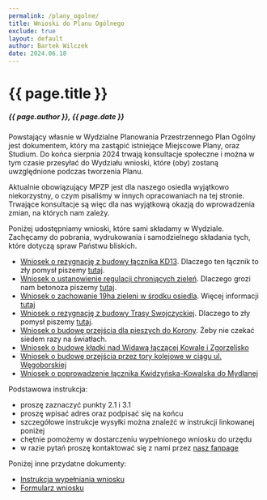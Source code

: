 ```yaml
---
permalink: /plany_ogolne/
title: Wnioski do Planu Ogólnego
exclude: true
layout: default
author: Bartek Wilczek
date: 2024.06.18
---
```


# {{ page.title }}
##### {{ page.author }}, {{ page.date }}

Powstający własnie w Wydzialne Planowania Przestrzennego Plan Ogólny jest dokumentem, który ma zastąpić istniejące Miejscowe Plany, oraz Studium.
Do końca sierpnia 2024 trwają konsultacje społeczne i można w tym czasie przesyłać do Wydziału wnioski, które (oby) zostaną uwzględnione podczas tworzenia Planu.

Aktualnie obowiązujący MPZP jest dla naszego osiedla wyjątkowo niekorzystny, o czym pisaliśmy w innych opracowaniach na tej stronie.
Trwające konsultacje są więc dla nas wyjątkową okazją do wprowadzenia zmian, na których nam zależy.

Poniżej udostępniamy wnioski, które sami składamy w Wydziale. Zachęcamy do pobrania, wydrukowania i samodzielnego składania tych, które dotyczą spraw Państwu bliskich.

* [Wniosek o rezygnację z budowy łącznika KD13](https://www.dropbox.com/scl/fi/iehwdhtz0is5qgik2zodv/WPL_plan_ogolny_-formularz_wniosek_app_maj2024-kd13.pdf?rlkey=o5a9ifkh1yqzi5qm662tkp0ab&st=foyx7chq&dl=1). Dlaczego ten łącznik to zły pomysł piszemy [tutaj](/kd13/).
* [Wniosek o ustanowienie regulacji chroniących zieleń](https://www.dropbox.com/scl/fi/ii8x75auluhi2ojhao4re/WPL_plan_ogolny_-formularz_wniosek_app_maj2024-betonoza.pdf?rlkey=s4blhuvhj0i6g8eu9c1915cle&st=x100632h&dl=1). Dlaczego grozi nam betonoza piszemy [tutaj](/skazani_na_beton/).
* [Wniosek o zachowanie 19ha zieleni w środku osiedla](https://www.dropbox.com/scl/fi/ahm16t0c6yfdoue4or14l/ZK-Interior-wpl_pismo_dot_aktu_planowania_przestrzennego_29_05_2024.pdf?rlkey=xqcqiv1lebm6olam21hlpv1gy&st=3p6uj4lf&dl=1). Więcej informacji [tutaj](/park_spokojny_las/)
* [Wniosek o rezygnację z budowy Trasy Swojczyckiej](https://www.dropbox.com/scl/fi/xla8zx2lcds1mw856co2t/WPL_plan_ogolny_-formularz_wniosek_app_maj2024-trasa-swojczycka.pdf?rlkey=5vvdddw17qq9udu0c9y1tdhly&st=8a5en6he&dl=1). Dlaczego to zły pomysł piszemy [tutaj](/widawa/).
* [Wniosek o budowę przejścia dla pieszych do Korony](https://www.dropbox.com/scl/fi/zc078bpwzaf8h7ph0p0k6/WPL_plan_ogolny_-formularz_wniosek_app_maj2024-korona.pdf?rlkey=se3b4bvie6ns7lhjv1dboe01a&st=u24wuvod&dl=1). Żeby nie czekać siedem razy na światłach.
* [Wniosek o budowę kładki nad Widawą łączącej Kowale i Zgorzelisko](https://www.dropbox.com/scl/fi/wi845397442fvk1b05e71/WPL_plan_ogolny_-formularz_wniosek_app_maj2024-trasa-k-adka.pdf?rlkey=rtozra09yphjiyhebtf0bjib7&st=hyw2zya9&dl=1)
* [Wniosek o budowę przejścia przez tory kolejowe w ciągu ul. Węgoborskiej](https://www.dropbox.com/scl/fi/1tpwivbhqcqi1v5pavc7s/WPL_plan_ogolny_-formularz_wniosek_app_maj2024-w-goborska.pdf?rlkey=yr4ulr9ue8g1rzp4xfwpfjoty&st=y1ld983p&dl=1)
* [Wniosek o poprowadzenie łącznika Kwidzyńska-Kowalska do Mydlanej](https://www.dropbox.com/scl/fi/roc4dofy1guiitwfvrfbl/WPL_plan_ogolny_-formularz_wniosek_app_maj2024-lacznik-kk.pdf?rlkey=6dptswgz8hbpjenyoiitpta95&st=sm5clr7m&dl=1)


Podstawowa instrukcja:
* proszę zaznaczyć punkty 2.1 i 3.1
* proszę wpisać adres oraz podpisać się na końcu
* szczegółowe instrukcje wysyłki można znaleźć w instrukcji linkowanej poniżej
* chętnie pomożemy w dostarczeniu wypełnionego wniosku do urzędu
* w razie pytań proszę kontaktować się z nami przez [nasz fanpage](http://fb.me/zielonekowale)

Poniżej inne przydatne dokumenty:
* [Instrukcja wypełniania wniosku](https://www.wroclaw.pl/beta2/files/dokumenty/573584/Instrukcja%20wype%C5%82nienia%20wniosku%20-%20plan%20og%C3%B3lny_v2.pdf)
* [Formularz wniosku](https://bip.um.wroc.pl/attachments/download/143861)

